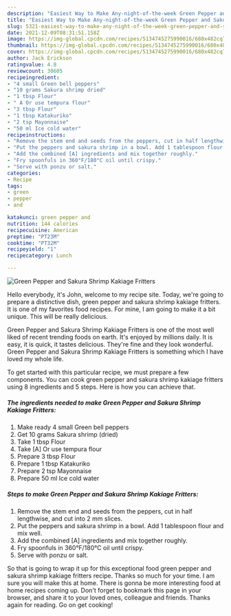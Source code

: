```yaml
---
description: "Easiest Way to Make Any-night-of-the-week Green Pepper and Sakura Shrimp Kakiage Fritters"
title: "Easiest Way to Make Any-night-of-the-week Green Pepper and Sakura Shrimp Kakiage Fritters"
slug: 5321-easiest-way-to-make-any-night-of-the-week-green-pepper-and-sakura-shrimp-kakiage-fritters
date: 2021-12-09T08:31:51.158Z
image: https://img-global.cpcdn.com/recipes/5134745275990016/680x482cq70/green-pepper-and-sakura-shrimp-kakiage-fritters-recipe-main-photo.jpg
thumbnail: https://img-global.cpcdn.com/recipes/5134745275990016/680x482cq70/green-pepper-and-sakura-shrimp-kakiage-fritters-recipe-main-photo.jpg
cover: https://img-global.cpcdn.com/recipes/5134745275990016/680x482cq70/green-pepper-and-sakura-shrimp-kakiage-fritters-recipe-main-photo.jpg
author: Jack Erickson
ratingvalue: 4.8
reviewcount: 30605
recipeingredient:
- "4 small Green bell peppers"
- "10 grams Sakura shrimp dried"
- "1 tbsp Flour"
- " A Or use tempura flour"
- "3 tbsp Flour"
- "1 tbsp Katakuriko"
- "2 tsp Mayonnaise"
- "50 ml Ice cold water"
recipeinstructions:
- "Remove the stem end and seeds from the peppers, cut in half lengthwise, and cut into 2 mm slices."
- "Put the peppers and sakura shrimp in a bowl. Add 1 tablespoon flour and mix well."
- "Add the combined [A] ingredients and mix together roughly."
- "Fry spoonfuls in 360°F/180°C oil until crispy."
- "Serve with ponzu or salt."
categories:
- Recipe
tags:
- green
- pepper
- and

katakunci: green pepper and 
nutrition: 144 calories
recipecuisine: American
preptime: "PT23M"
cooktime: "PT32M"
recipeyield: "1"
recipecategory: Lunch

---
```



![Green Pepper and Sakura Shrimp Kakiage Fritters](https://img-global.cpcdn.com/recipes/5134745275990016/680x482cq70/green-pepper-and-sakura-shrimp-kakiage-fritters-recipe-main-photo.jpg)

Hello everybody, it's John, welcome to my recipe site. Today, we're going to prepare a distinctive dish, green pepper and sakura shrimp kakiage fritters. It is one of my favorites food recipes. For mine, I am going to make it a bit unique. This will be really delicious.



Green Pepper and Sakura Shrimp Kakiage Fritters is one of the most well liked of recent trending foods on earth. It's enjoyed by millions daily. It is easy, it is quick, it tastes delicious. They're fine and they look wonderful. Green Pepper and Sakura Shrimp Kakiage Fritters is something which I have loved my whole life.


To get started with this particular recipe, we must prepare a few components. You can cook green pepper and sakura shrimp kakiage fritters using 8 ingredients and 5 steps. Here is how you can achieve that.

<!--inarticleads1-->

##### The ingredients needed to make Green Pepper and Sakura Shrimp Kakiage Fritters:

1. Make ready 4 small Green bell peppers
1. Get 10 grams Sakura shrimp (dried)
1. Take 1 tbsp Flour
1. Take  [A] Or use tempura flour
1. Prepare 3 tbsp Flour
1. Prepare 1 tbsp Katakuriko
1. Prepare 2 tsp Mayonnaise
1. Prepare 50 ml Ice cold water




<!--inarticleads2-->

##### Steps to make Green Pepper and Sakura Shrimp Kakiage Fritters:

1. Remove the stem end and seeds from the peppers, cut in half lengthwise, and cut into 2 mm slices.
1. Put the peppers and sakura shrimp in a bowl. Add 1 tablespoon flour and mix well.
1. Add the combined [A] ingredients and mix together roughly.
1. Fry spoonfuls in 360°F/180°C oil until crispy.
1. Serve with ponzu or salt.




So that is going to wrap it up for this exceptional food green pepper and sakura shrimp kakiage fritters recipe. Thanks so much for your time. I am sure you will make this at home. There is gonna be more interesting food at home recipes coming up. Don't forget to bookmark this page in your browser, and share it to your loved ones, colleague and friends. Thanks again for reading. Go on get cooking!

